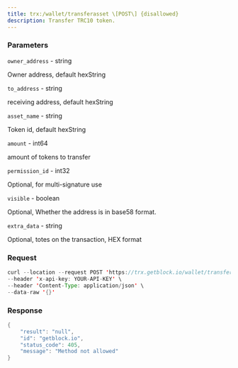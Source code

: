 ```yaml
---
title: trx:/wallet/transferasset \[POST\] {disallowed}
description: Transfer TRC10 token.
---
```


### Parameters


`owner_address` - string

Owner address, default hexString

`to_address` - string

receiving address, default hexString

`asset_name` - string

Token id, default hexString

`amount` - int64

amount of tokens to transfer

`permission_id` - int32

Optional, for multi-signature use

`visible` - boolean

Optional, Whether the address is in base58 format.

`extra_data` - string

Optional, totes on the transaction, HEX format

### Request

``` java
curl --location --request POST 'https://trx.getblock.io/wallet/transferasset' \
--header 'x-api-key: YOUR-API-KEY' \
--header 'Content-Type: application/json' \
--data-raw '{}'
```

###  Response

``` java
{
    "result": "null",
    "id": "getblock.io",
    "status_code": 405,
    "message": "Method not allowed"
}
```

